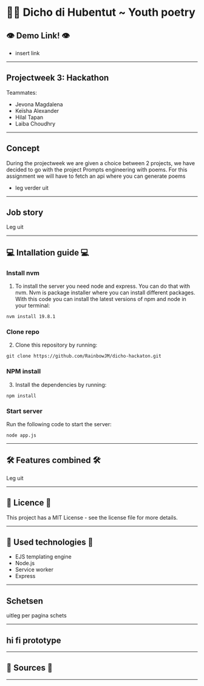 # 👋🏼 Dicho di Hubentut ~ Youth poetry



## 👁️ Demo Link! 👁️
- insert link

--- 

## Projectweek 3: Hackathon 
Teammates:
- Jevona Magdalena
- Keïsha Alexander
- Hilal Tapan 
- Laiba Choudhry

---

## Concept
During the projectweek we are given a choice between 2 projects, we have decided to go with the project Prompts engineering with poems. For this assignment we will have to fetch an api where you can generate poems
- leg verder uit

---

## Job story
Leg uit

---

## 💻 Intallation guide 💻
### Install nvm
1. To install the server you need node and express. You can do that with nvm. Nvm is package installer where you can install different packages. With this code you can install the latest versions of npm and node in your terminal:
```
nvm install 19.8.1
```

### Clone repo
2. Clone this repository by running:
```
git clone https://github.com/RainbowJM/dicho-hackaton.git
```

### NPM install
3. Install the dependencies by running:
```
npm install 
```

### Start server 
Run the following code to start the server: 
```
node app.js
```

---

## 🛠️ Features combined 🛠️ 
Leg uit 

---

## 📄 Licence 📄 
This project has a MIT License - see the license file for more details.

---

## 💾 Used technologies 💾
- EJS templating engine
- Node.js
- Service worker
- Express

---

## Schetsen
uitleg per pagina schets


---

## hi fi prototype


---

## 📁 Sources 📁


---
